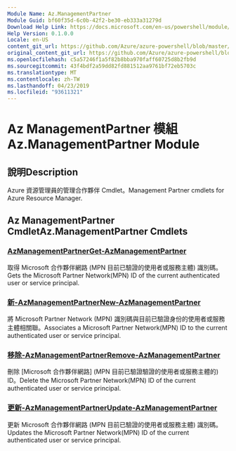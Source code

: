 ```yaml
---
Module Name: Az.ManagementPartner
Module Guid: bf60f35d-6c0b-42f2-be30-eb333a31279d
Download Help Link: https://docs.microsoft.com/en-us/powershell/module/az.managementpartner
Help Version: 0.1.0.0
Locale: en-US
content_git_url: https://github.com/Azure/azure-powershell/blob/master/src/ManagementPartner/ManagementPartner/help/Az.ManagementPartner.md
original_content_git_url: https://github.com/Azure/azure-powershell/blob/master/src/ManagementPartner/ManagementPartner/help/Az.ManagementPartner.md
ms.openlocfilehash: c5a57246f1a5f82b8bba970faff60725d8b2fb9d
ms.sourcegitcommit: 43f4bdf2a59dd82fd881512aa9761bf72eb5703c
ms.translationtype: MT
ms.contentlocale: zh-TW
ms.lasthandoff: 04/23/2019
ms.locfileid: "93611321"
---
```

# <span data-ttu-id="58b09-101">Az ManagementPartner 模組</span><span class="sxs-lookup"><span data-stu-id="58b09-101">Az.ManagementPartner Module</span></span>
## <span data-ttu-id="58b09-102">說明</span><span class="sxs-lookup"><span data-stu-id="58b09-102">Description</span></span>
<span data-ttu-id="58b09-103">Azure 資源管理員的管理合作夥伴 Cmdlet。</span><span class="sxs-lookup"><span data-stu-id="58b09-103">Management Partner cmdlets for Azure Resource Manager.</span></span>

## <span data-ttu-id="58b09-104">Az ManagementPartner Cmdlet</span><span class="sxs-lookup"><span data-stu-id="58b09-104">Az.ManagementPartner Cmdlets</span></span>
### [<span data-ttu-id="58b09-105">AzManagementPartner</span><span class="sxs-lookup"><span data-stu-id="58b09-105">Get-AzManagementPartner</span></span>](Get-AzManagementPartner.md)
<span data-ttu-id="58b09-106">取得 Microsoft 合作夥伴網路 (MPN 目前已驗證的使用者或服務主體) 識別碼。</span><span class="sxs-lookup"><span data-stu-id="58b09-106">Gets the Microsoft Partner Network(MPN) ID of the current authenticated user or service principal.</span></span> 

### [<span data-ttu-id="58b09-107">新-AzManagementPartner</span><span class="sxs-lookup"><span data-stu-id="58b09-107">New-AzManagementPartner</span></span>](New-AzManagementPartner.md)
<span data-ttu-id="58b09-108">將 Microsoft Partner Network (MPN) 識別碼與目前已驗證身份的使用者或服務主體相關聯。</span><span class="sxs-lookup"><span data-stu-id="58b09-108">Associates a Microsoft Partner Network(MPN) ID to the current authenticated user or service principal.</span></span>

### [<span data-ttu-id="58b09-109">移除-AzManagementPartner</span><span class="sxs-lookup"><span data-stu-id="58b09-109">Remove-AzManagementPartner</span></span>](Remove-AzManagementPartner.md)
<span data-ttu-id="58b09-110">刪除 [Microsoft 合作夥伴網路] (MPN 目前已驗證驗證的使用者或服務主體的) ID。</span><span class="sxs-lookup"><span data-stu-id="58b09-110">Delete the Microsoft Partner Network(MPN) ID of the current authenticated user or service principal.</span></span>

### [<span data-ttu-id="58b09-111">更新-AzManagementPartner</span><span class="sxs-lookup"><span data-stu-id="58b09-111">Update-AzManagementPartner</span></span>](Update-AzManagementPartner.md)
<span data-ttu-id="58b09-112">更新 Microsoft 合作夥伴網路 (MPN 目前已驗證的使用者或服務主體) 識別碼。</span><span class="sxs-lookup"><span data-stu-id="58b09-112">Updates the Microsoft Partner Network(MPN) ID of the current authenticated user or service principal.</span></span>

